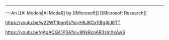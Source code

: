 ---

---An [[AI Models|AI Model]] by [[Microsoft]] [[Microsoft Research]]

https://youtu.be/w22WT1bgn5s?si=H6JKCx1tBg4tJ6TT

https://youtu.be/qAgAQQ41P3A?si=9NkRcoAR3zmXxAwS
